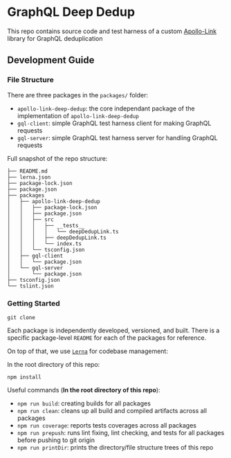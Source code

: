 # GraphQL Deep Dedup

This repo contains source code and test harness of a custom [Apollo-Link](https://www.apollographql.com/docs/link/) library for GraphQL deduplication

## Development Guide

### File Structure

There are three packages in the `packages/` folder:

- `apollo-link-deep-dedup`: the core independant package of the implementation of `apollo-link-deep-dedup`
- `gql-client`: simple GraphQL test harness client for making GraphQL requests
- `gql-server`: simple GraphQL test harness server for handling GraphQL requests

Full snapshot of the repo structure:
```
├── README.md
├── lerna.json
├── package-lock.json
├── package.json
├── packages
│   ├── apollo-link-deep-dedup
│   │   ├── package-lock.json
│   │   ├── package.json
│   │   ├── src
│   │   │   ├── __tests__
│   │   │   │   └── deepDedupLink.ts
│   │   │   ├── deepDedupLink.ts
│   │   │   └── index.ts
│   │   └── tsconfig.json
│   ├── gql-client
│   │   └── package.json
│   └── gql-server
│       └── package.json
├── tsconfig.json
└── tslint.json
```

### Getting Started

```
git clone
```

Each package is independently developed, versioned, and built. There is a specific package-level `README` for each of the packages for reference.

On top of that, we use [`Lerna`](https://lernajs.io/) for codebase management:

In the root directory of this repo:

```
npm install
```

Useful commands (__In the root directory of this repo__):

- `npm run build`: creating builds for all packages
- `npm run clean`: cleans up all build and compiled artifacts across all packages
- `npm run coverage`: reports tests coverages across all packages
- `npm run prepush`: runs lint fixing, lint checking, and tests for all packages before pushing to git origin
- `npm run printDir`: prints the directory/file structure trees of this repo
